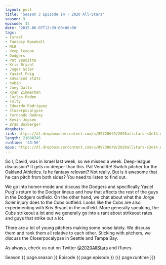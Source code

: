 ```yaml
---
layout: post
title: 'Season 3 Episode 14 - 2020 All-Stars'
season: 3
episode: 14
date: '2015-06-07T12:00:00+00:00'
tags:
- Israel
- Fantasy Baseball
- MLB
- deep league
- Dodgers
- Pat Venditte
- Kris Bryant
- Joger Soler
- Yasiel Puig
- advanced stats
- babip
- Joey Gallo
- Ryan Zimmerman
- Carlos Rodon
- Folty
- Eduardo Rodriguez
- Closerpocalypse
- Fernando Rodney
- Kevin Jepsen
- Brad Boxberger
dogebets:
link: https://dl.dropboxusercontent.com/u/89720649/2020allstars-s3e14.mp3
length: 21088745
runtime: '43:56'
opus: https://dl.dropboxusercontent.com/u/89720649/2020allstars-s3e14.opus
---
```

So I, David, was in Israel last week, so we missed a week.  Deep-league discussion?  It gets no deeper than this.  Pat Venditte!  Switch pitcher for the Oakland Athletics.  Is he fantasy relevant?  Not really.  But is it awesome that he can pitch from both sides?  You need to listen to find out.

We go into homer-mode and discuss the Dodgers and specifically Yasiel Puig's return to the Dodger lineup and how that affects the rest of the guys in the Dodgers outfield.  On the other hand, we chat about what the Jorge Soler injury does to the Cubs outfield.  Looks like the Cubs are also experimenting with Kris Bryant in the outfield.  More generally speaking, the Cubs strikeout a lot and we generally go into a rant about strikeout rates and guys that strike out a lot.

There are a lot of young pitchers making some noise lately.  We discuss them and rank them all relative to each other. Sticking with pitchers, we discuss the Closerpocalypse in Seattle and Tampa Bay.

As always, check us out on Twitter [@2020AllStars](https://www.twitter.com/2020allstars) and iTunes.  

Season {{ page.season }} Episode {{ page.episode }} ({{ page.runtime }})  
